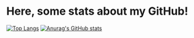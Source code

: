 # Here, some stats about my GitHub!
[![Top Langs](https://github-readme-stats.vercel.app/api/top-langs/?username=tomieiro&exclude_repo=cashand_case&theme=nord)](https://github.com/anuraghazra/github-readme-stats)
[![Anurag's GitHub stats](https://github-readme-stats.vercel.app/api?username=tomieiro&theme=nord?&count_private=true&show_icons=true)](https://github.com/anuraghazra/github-readme-stats)
